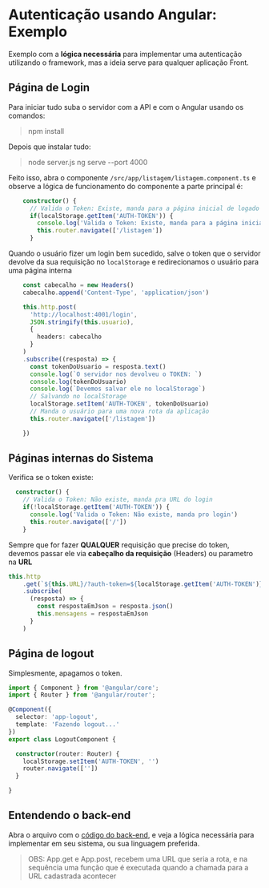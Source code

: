 # Autenticação usando Angular: Exemplo
Exemplo com a **lógica necessária** para implementar uma autenticação utilizando o framework, mas a ideia serve para qualquer aplicação Front. 

## Página de Login
Para iniciar tudo suba o servidor com a API e com o Angular usando os comandos:

> npm install 

Depois que instalar tudo:

> node server.js
> ng serve --port 4000

Feito isso, abra o componente `/src/app/listagem/listagem.component.ts` e observe a lógica de funcionamento do componente a parte principal é:
```ts
    constructor() {
      // Valida o Token: Existe, manda para a página inicial de logado
      if(localStorage.getItem('AUTH-TOKEN')) {
        console.log('Valida o Token: Existe, manda para a página inicial de logado')
        this.router.navigate(['/listagem'])
      }
```

Quando o usuário fizer um login bem sucedido, salve o token que o servidor devolve da sua requisição no `localStorage` e redirecionamos o usuário para uma página interna

```ts
    const cabecalho = new Headers()
    cabecalho.append('Content-Type', 'application/json')

    this.http.post(
      'http://localhost:4001/login',
      JSON.stringify(this.usuario),
      {
        headers: cabecalho
      }
    )
    .subscribe((resposta) => {
      const tokenDoUsuario = resposta.text()
      console.log(`O servidor nos devolveu o TOKEN: `)
      console.log(tokenDoUsuario)
      console.log(`Devemos salvar ele no localStorage`)
      // Salvando no localStorage
      localStorage.setItem('AUTH-TOKEN', tokenDoUsuario)
      // Manda o usuário para uma nova rota da aplicação
      this.router.navigate(['/listagem'])

    })
```
## Páginas internas do Sistema

Verifica se o token existe: 
```ts
  constructor() {
    // Valida o Token: Não existe, manda pra URL do login
    if(!localStorage.getItem('AUTH-TOKEN')) {
      console.log('Valida o Token: Não existe, manda pro login')
      this.router.navigate(['/'])
    }
```

Sempre que for fazer **QUALQUER** requisição que precise do token, devemos passar ele via **cabeçalho da requisição** (Headers) ou parametro na **URL**
```ts
this.http
    .get(`${this.URL}/?auth-token=${localStorage.getItem('AUTH-TOKEN')}`)
    .subscribe(
      (resposta) => {
        const respostaEmJson = resposta.json()
        this.mensagens = respostaEmJson
      }
    )
```

## Página de logout

Simplesmente, apagamos o token.

```ts
import { Component } from '@angular/core';
import { Router } from '@angular/router';

@Component({
  selector: 'app-logout',
  template: 'Fazendo logout...'
})
export class LogoutComponent {

  constructor(router: Router) {
    localStorage.setItem('AUTH-TOKEN', '')
    router.navigate([''])
  }

}

```


## Entendendo o back-end

Abra o arquivo com o [código do back-end](https://github.com/omariosouto/angular-auth-example/blob/master/server.js), e veja a lógica necessária para implementar em seu sistema, ou sua linguagem preferida.

> OBS: App.get e App.post, recebem uma URL que seria a rota, e na sequência uma função que é executada quando a chamada para a URL cadastrada acontecer 
